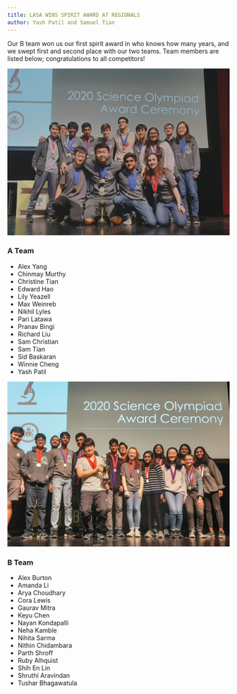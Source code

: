 ```yaml
---
title: LASA WINS SPIRIT AWARD AT REGIONALS
author: Yash Patil and Samuel Tian
---
```


Our B team won us our first spirit award in who knows how many years, and we swept first and second place with our two teams. Team members are listed below; congratulations to all competitors!

![](assets/img/regionalsA_team_2020.jpg)

### A Team
* Alex Yang
* Chinmay Murthy
* Christine Tian
* Edward Hao
* Lily Yeazell
* Max Weinreb
* Nikhil Lyles
* Pari Latawa
* Pranav Bingi
* Richard Liu
* Sam Christian
* Sam Tian
* Sid Baskaran
* Winnie Cheng
* Yash Patil

![](assets/img/regionalsB_team_2020.jpg)

### B Team
* Alex Burton
* Amanda Li
* Arya Choudhary
* Cora Lewis
* Gaurav Mitra
* Keyu Chen
* Nayan Kondapalli
* Neha Kamble
* Nihita Sarma
* Nithin Chidambara
* Parth Shroff
* Ruby Alhquist
* Shih En Lin
* Shruthi Aravindan
* Tushar Bhagawatula
